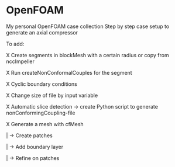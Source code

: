 # OpenFOAM
My personal OpenFOAM case collection
Step by step case setup to generate an axial compressor

To add:

X Create segments in blockMesh with a certain radius or copy from nccImpeller 

X Run createNonConformalCouples for the segment

X Cyclic boundary conditions

X Change size of file by input variable

X Automatic slice detection -> create Python script to generate nonConformingCoupling-file

X Generate a mesh with cfMesh


|
-> Create patches

|
-> Add boundary layer

|
-> Refine on patches


